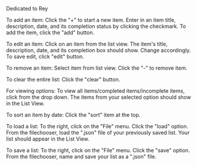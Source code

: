 Dedicated to Rey

To add an item: 
Click the "+" to start a new item.
Enter in an item title, description, date, and its completion status by clicking the checkmark. 
To add the item, click the "add" button. 

To edit an item: 
Click on an item from the list view. 
The item's title, description, date, and its completion box should show. 
Change accordingly.
To save edit, click "edit" button. 

To remove an item:
Select item from list view.
Click the "-" to remove item. 

To clear the entire list:
Click the "clear" button. 

For viewing options: 
To view all items/completed items/incomplete items, click from the drop down. 
The items from your selected option should show in the List View. 

To sort an item by date:
Click the "sort" item at the top. 

To load a list:
To the right, click on the "File" menu. 
Click the "load" option.
From the filechooser, load the ".json" file of your previously saved list. 
Your list should appear in the List View. 

To save a list:
To the right, click on the "File" menu. 
Click the "save" option.
From the filechooser, name and save your list as a ".json" file. 



